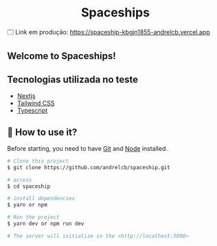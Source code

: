 <h1 align="center"> Spaceships </h1>

🗔 Link em produção: https://spaceship-kbgjn1855-andrelcb.vercel.app

## Welcome to Spaceships!


## Tecnologias utilizada no teste
- [Nextjs](https://nextjs.org/)
- [Tailwind CSS](https://tailwindcss.com/)
- [Typescript](https://www.typescriptlang.org/)


## :closed_book: How to use it?

Before starting, you need to have [Git](https://git-scm.com) and [Node](https://nodejs.org/en/) installed.

```bash
# Clone this project
$ git clone https://github.com/andrelcb/spaceship.git

# access
$ cd spaceship

# install dependencies
$ yarn or npm

# Run the project
$ yarn dev or npm run dev

# The server will initialize in the <http://localhost:3000>
```
